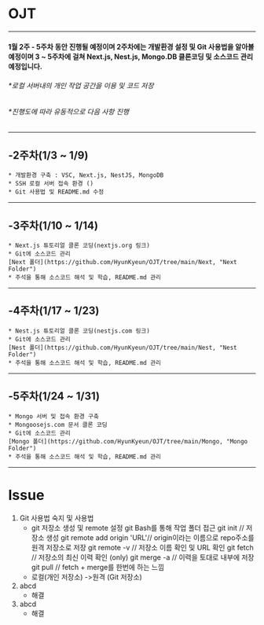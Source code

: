 # OJT
-------------
#### 1월 2주 - 5주차 동안 진행될 예정이며 2주차에는 개발환경 설정 및 Git 사용법을 알아볼 예정이며 3 ~ 5주차에 걸쳐 Next.js, Nest.js, Mongo.DB 클론코딩 및 소스코드 관리 예정입니다.

###### *로컬 서버내의 개인 작업 공간을 이용 및 코드 저장
###### *진행도에 따라 유동적으로 다음 사항 진행
***
## -2주차(1/3 ~ 1/9)
    * 개발환경 구축 : VSC, Next.js, NestJS, MongoDB
    * SSH 로컬 서버 접속 환경 ()
    * Git 사용법 및 README.md 수정
***
## -3주차(1/10 ~ 1/14)
    * Next.js 튜토리얼 클론 코딩(nextjs.org 링크)
    * Git에 소스코드 관리 
    [Next 폴더](https://github.com/HyunKyeun/OJT/tree/main/Next, "Next Folder")
    * 주석을 통해 소스코드 해석 및 학습, README.md 관리 
***
## -4주차(1/17 ~ 1/23)
    * Nest.js 튜토리얼 클론 코딩(nestjs.com 링크)
    * Git에 소스코드 관리 
    [Nest 폴더](https://github.com/HyunKyeun/OJT/tree/main/Nest, "Nest Folder")
    * 주석을 통해 소스코드 해석 및 학습, README.md 관리 
***
## -5주차(1/24 ~ 1/31)
    * Mongo 서버 및 접속 환경 구축 
    * Mongoosejs.com 문서 클론 코딩
    * Git에 소스코드 관리
    [Mongo 폴더](https://github.com/HyunKyeun/OJT/tree/main/Mongo, "Mongo Folder")
    * 주석을 통해 소스코드 해석 및 학습, README.md 관리 
***
# Issue
1. Git 사용법 숙지 및 사용법
    - git 저장소 생성 및 remote 설정
        git Bash를 통해 작업 폴더 접근
        git init // 저장소 생성
        git remote add origin 'URL'// origin이라는 이름으로 repo주소를 원격 저장소로 저장
        git remote -v // 저장소 이름 확인 및 URL 확인
        git fetch // 저장소의 최신 이력 확인 (only)
        git merge -a // 이력을 토대로 내부에 저장
        git pull // fetch + merge를 한번에 하는 느낌
    - 로컬(개인 저장소) ->원격 (Git 저장소)
2. abcd
    - 해결
3. abcd
    - 해결
